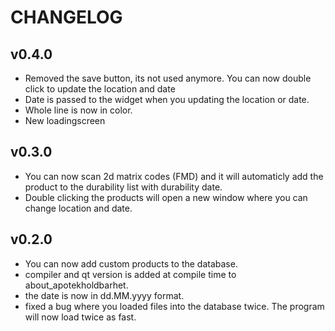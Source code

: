 # CHANGELOG

## v0.4.0
- Removed the save button, its not used anymore. You can now double click to update the location and date
- Date is passed to the widget when you updating the location or date.
- Whole line is now in color.
- New loadingscreen

## v0.3.0
- You can now scan 2d matrix codes (FMD) and it will automaticly add the product to the durability list with durability date.
- Double clicking the products will open a new window where you can change location and date.

## v0.2.0
- You can now add custom products to the database.
- compiler and qt version is added at compile time to about_apotekholdbarhet.
- the date is now in dd.MM.yyyy format.
- fixed a bug where you loaded files into the database twice. The program will now load twice as fast.
